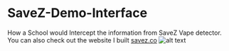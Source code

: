# SaveZ-Demo-Interface
How a School would Intercept the information from SaveZ Vape detector.
You can also check out the website I built [savez.co](https://savez.co) 
![alt text](https://github.com/shachar2100/SaveZ-Demo-Interface/SaveZ-Demo-Interface.PNG?raw=true)
